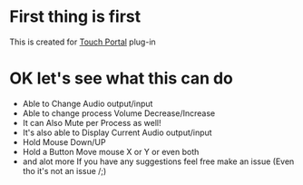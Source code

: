 # First thing is first
This is created for [Touch Portal](https://www.touch-portal.com/) plug-in

# OK let's see what this can do
- Able to Change Audio output/input
- Able to change process Volume Decrease/Increase
- It can Also Mute per Process as well!
- It's also able to Display Current Audio output/input
- Hold Mouse Down/UP
- Hold a Button Move mouse X or Y or even both
- and alot more If you have any suggestions feel free make an issue (Even tho it's not an issue /;)
